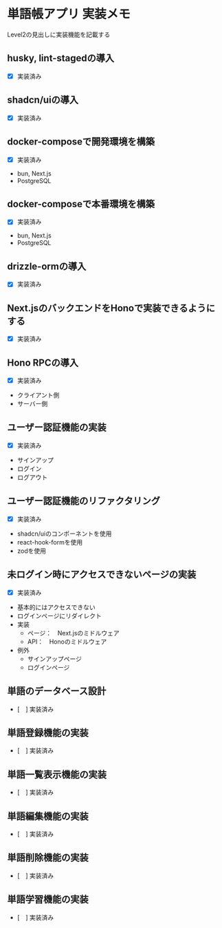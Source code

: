 # 単語帳アプリ 実装メモ

Level2の見出しに実装機能を記載する

## husky, lint-stagedの導入

- [x] 実装済み

## shadcn/uiの導入

- [x] 実装済み

## docker-composeで開発環境を構築

- [x] 実装済み

- bun, Next.js
- PostgreSQL

## docker-composeで本番環境を構築

- [x] 実装済み

- bun, Next.js
- PostgreSQL

## drizzle-ormの導入

- [x] 実装済み

## Next.jsのバックエンドをHonoで実装できるようにする

- [x] 実装済み

## Hono RPCの導入

- [x] 実装済み

- クライアント側
- サーバー側

## ユーザー認証機能の実装

- [x] 実装済み

- サインアップ
- ログイン
- ログアウト

## ユーザー認証機能のリファクタリング

- [x] 実装済み

- shadcn/uiのコンポーネントを使用
- react-hook-formを使用
- zodを使用

## 未ログイン時にアクセスできないページの実装

- [x] 実装済み

- 基本的にはアクセスできない
- ログインページにリダイレクト
- 実装
  - ページ：　Next.jsのミドルウェア
  - API：　Honoのミドルウェア
- 例外
  - サインアップページ
  - ログインページ

## 単語のデータベース設計

- [　] 実装済み

## 単語登録機能の実装

- [　] 実装済み

## 単語一覧表示機能の実装

- [　] 実装済み

## 単語編集機能の実装

- [　] 実装済み

## 単語削除機能の実装

- [　] 実装済み

## 単語学習機能の実装

- [　] 実装済み
